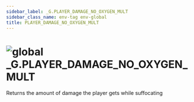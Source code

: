 ```yaml
---
sidebar_label: _G.PLAYER_DAMAGE_NO_OXYGEN_MULT
sidebar_class_name: env-tag env-global
title: PLAYER_DAMAGE_NO_OXYGEN_MULT
---
```


# <img src='/img/wiki/global.png' alt='global' classname='env-tag' /> **_G**.PLAYER_DAMAGE_NO_OXYGEN_MULT
Returns the amount of damage the player gets while suffocating<br/>
